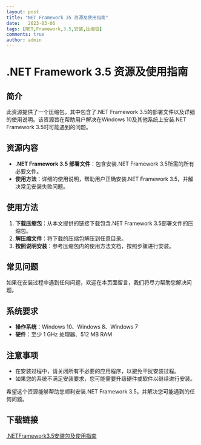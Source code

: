 ```yaml
---
layout: post
title: "NET Framework 35 资源及使用指南"
date:   2023-03-06
tags: [NET,Framework,3.5,安装,压缩包]
comments: true
author: admin
---
```

# .NET Framework 3.5 资源及使用指南

## 简介
此资源提供了一个压缩包，其中包含了.NET Framework 3.5的部署文件以及详细的使用说明。该资源旨在帮助用户解决在Windows 10及其他系统上安装.NET Framework 3.5时可能遇到的问题。

## 资源内容
- **.NET Framework 3.5 部署文件**：包含安装.NET Framework 3.5所需的所有必要文件。
- **使用方法**：详细的使用说明，帮助用户正确安装.NET Framework 3.5，并解决常见安装失败问题。

## 使用方法
1. **下载压缩包**：从本文提供的链接下载包含.NET Framework 3.5部署文件的压缩包。
2. **解压缩文件**：将下载的压缩包解压到任意目录。
3. **按照说明安装**：参考压缩包内的使用方法文档，按照步骤进行安装。

## 常见问题
如果在安装过程中遇到任何问题，欢迎在本页面留言，我们将尽力帮助您解决问题。

## 系统要求
- **操作系统**：Windows 10、Windows 8、Windows 7
- **硬件**：至少 1 GHz 处理器、512 MB RAM

## 注意事项
- 在安装过程中，请关闭所有不必要的应用程序，以避免干扰安装过程。
- 如果您的系统不满足安装要求，您可能需要升级硬件或软件以继续进行安装。

希望这个资源能够帮助您顺利安装.NET Framework 3.5，并解决您可能遇到的任何问题。

## 下载链接

[.NETFramework3.5安装包及使用指南](https://pan.quark.cn/s/50737a0952a4)